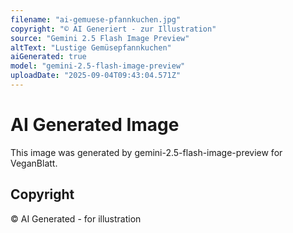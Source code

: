 ```yaml
---
filename: "ai-gemuese-pfannkuchen.jpg"
copyright: "© AI Generiert - zur Illustration"
source: "Gemini 2.5 Flash Image Preview"
altText: "Lustige Gemüsepfannkuchen"
aiGenerated: true
model: "gemini-2.5-flash-image-preview"
uploadDate: "2025-09-04T09:43:04.571Z"
---
```


# AI Generated Image

This image was generated by gemini-2.5-flash-image-preview for VeganBlatt.

## Copyright
© AI Generated - for illustration
